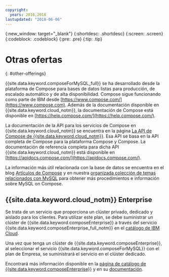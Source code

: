 ```yaml
---
copyright:
  years: 2016,2018
lastupdated: "2018-06-06"
---
```


{:new_window: target="_blank"}
{:shortdesc: .shortdesc}
{:screen: .screen}
{:codeblock: .codeblock}
{:pre: .pre}
{:tip: .tip}

# Otras ofertas 
{: #other-offerings}

{{site.data.keyword.composeForMySQL_full}} se ha desarrollado desde la plataforma de Compose para bases de datos listas para producción, de escalado automático y de alta disponibilidad. Compose sigue funcionando como parte de IBM desde [https://www.compose.com/](https://www.compose.com). Además de la documentación disponible en {{site.data.keyword.cloud_notm}}, la documentación de Compose está disponible en [https://help.compose.com/](https://help.compose.com/).

La documentación de la API para los servicios de Compose en {{site.data.keyword.cloud_notm}} se encuentra en la página [La API de Compose de {{site.data.keyword.cloud_notm}}](https://www.compose.com/articles/the-ibm-cloud-compose-api/). Esa API se basa en la API completa de Compose para la plataforma Compose y Compose. La documentación de referencia completa para dicha API {{site.data.keyword.cloud_notm}} está disponible en [https://apidocs.compose.com/](https://apidocs.compose.com/).

La información más útil relacionada con la base de datos se encuentra en el blog [Artículos de Compose](https://www.compose.com/articles/) y en nuestra [organizada colección de temas relacionados con MySQL](https://www.compose.com/articles/curated-collection-compose-for-mysql/) para obtener más procedimientos e información sobre MySQL on Compose.

## {{site.data.keyword.cloud_notm}} Enterprise

Se trata de un servicio que proporciona un clúster privado, dedicado y aislado para los clientes. Para utilizar este plan, se debe suministrar un clúster de {{site.data.keyword.composeEnterprise}} a través del servicio {{site.data.keyword.composeEnterprise_full_notm}} en el [catálogo de IBM Cloud](https://console.{DomainName}/catalog/).

Una vez que tenga un clúster de {{site.data.keyword.composeEnterprise}}, al seleccionar el servicio {{site.data.keyword.composeForMySQL}} con el plan de Empresa, se suministrará el servicio en el clúster dedicado. 

Encontrará más información disponible en la [página de catálogo de {{site.data.keyword.composeEnterprise}}](https://console.{DomainName}/catalog/services/compose-enterprise) y en su [documentación](https://console.{DomainName}/docs/services/ComposeEnterprise/index.html#about-compose-enterprise).
